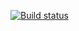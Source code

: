 [![Build status](https://ci.appveyor.com/api/projects/status/dfkyvecy3uqwhwqt/branch/main?svg=true)](https://ci.appveyor.com/project/Margo0790/dz2/branch/main)

